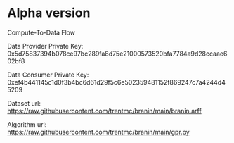 # Alpha version
Compute-To-Data Flow

Data Provider Private Key: 0x5d75837394b078ce97bc289fa8d75e21000573520bfa7784a9d28ccaae602bf8

Data Consumer Private Key: 0xef4b441145c1d0f3b4bc6d61d29f5c6e502359481152f869247c7a4244d45209

Dataset url: https://raw.githubusercontent.com/trentmc/branin/main/branin.arff

Algorithm url: https://raw.githubusercontent.com/trentmc/branin/main/gpr.py
